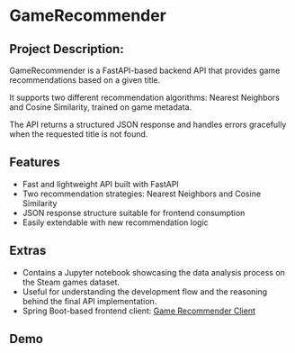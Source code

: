 # GameRecommender

## Project Description:

GameRecommender is a FastAPI-based backend API that provides game recommendations based on a given title.

It supports two different recommendation algorithms: Nearest Neighbors and Cosine Similarity, trained on game metadata.

The API returns a structured JSON response and handles errors gracefully when the requested title is not found.

## Features

- Fast and lightweight API built with FastAPI
- Two recommendation strategies: Nearest Neighbors and Cosine Similarity
- JSON response structure suitable for frontend consumption
- Easily extendable with new recommendation logic

## Extras
- Contains a Jupyter notebook showcasing the data analysis process on the Steam games dataset.
- Useful for understanding the development flow and the reasoning behind the final API implementation.
- Spring Boot-based frontend client: [Game Recommender Client](https://github.com/BejenaruIoanMatei/GameRecommenderClient)

## Demo
